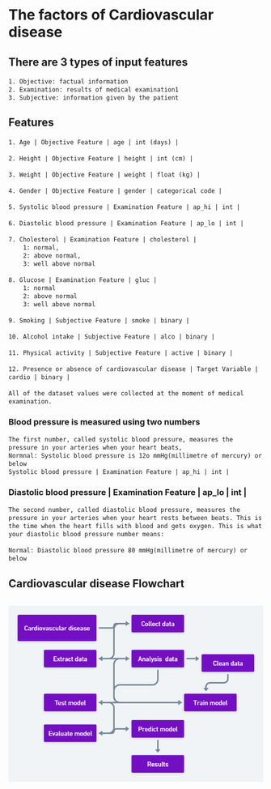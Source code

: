 # The factors of Cardiovascular disease

## There are 3 types of input features

``` Data description
1. Objective: factual information
2. Examination: results of medical examination1
3. Subjective: information given by the patient
```

## Features

```Features
1. Age | Objective Feature | age | int (days) |

2. Height | Objective Feature | height | int (cm) |

3. Weight | Objective Feature | weight | float (kg) |

4. Gender | Objective Feature | gender | categorical code |

5. Systolic blood pressure | Examination Feature | ap_hi | int |

6. Diastolic blood pressure | Examination Feature | ap_lo | int |

7. Cholesterol | Examination Feature | cholesterol |
    1: normal, 
    2: above normal, 
    3: well above normal 

8. Glucose | Examination Feature | gluc | 
    1: normal
    2: above normal
    3: well above normal

9. Smoking | Subjective Feature | smoke | binary |

10. Alcohol intake | Subjective Feature | alco | binary |

11. Physical activity | Subjective Feature | active | binary |

12. Presence or absence of cardiovascular disease | Target Variable | cardio | binary |

All of the dataset values were collected at the moment of medical examination.
```

### Blood pressure is measured using two numbers

``` Blood pressure
The first number, called systolic blood pressure, measures the pressure in your arteries when your heart beats, 
Normnal: Systolic blood pressure is 12o mmHg(millimetre of mercury) or below  
Systolic blood pressure | Examination Feature | ap_hi | int |
```

### Diastolic blood pressure | Examination Feature | ap_lo | int |

```Diastolic
The second number, called diastolic blood pressure, measures the pressure in your arteries when your heart rests between beats. This is the time when the heart fills with blood and gets oxygen. This is what your diastolic blood pressure number means:

Normal: Diastolic blood pressure 80 mmHg(millimetre of mercury) or below 
```

## Cardiovascular disease Flowchart

```Heart Disease Flowchart
```


![Heart Diease Flowchart](./../flowchart/cardiovascular.png)
